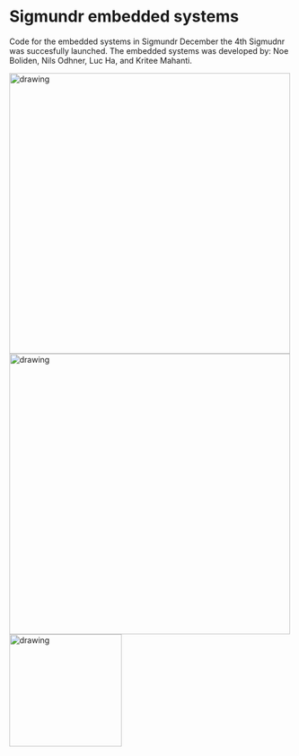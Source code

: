# Sigmundr embedded systems
Code for the embedded systems in Sigmundr
December the 4th Sigmudnr was succesfully launched. The embedded systems was developed by: Noe Boliden, Nils Odhner, Luc Ha, and Kritee Mahanti.

<img src="https://user-images.githubusercontent.com/26313427/71299538-11d94000-238e-11ea-926b-e1b0b8caae3b.JPG" alt="drawing" width="500"/>


<img src="https://user-images.githubusercontent.com/26313427/71299794-c4f66900-238f-11ea-8e21-e5a6c1e6f701.jpg" alt="drawing" width="500"/>

<img src="https://user-images.githubusercontent.com/26313427/71299499-d3dc1c00-238d-11ea-9e19-5932561ec2db.png" alt="drawing" width="200"/>
